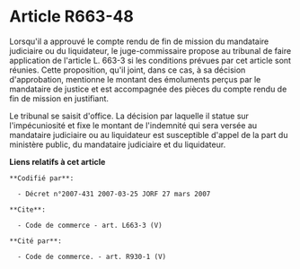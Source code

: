 # Article R663-48

Lorsqu'il a approuvé le compte rendu de fin de mission du mandataire judiciaire ou du liquidateur, le juge-commissaire
propose au tribunal de faire application de l'article L. 663-3 si les conditions prévues par cet article sont réunies. Cette
proposition, qu'il joint, dans ce cas, à sa décision d'approbation, mentionne le montant des émoluments perçus par le
mandataire de justice et est accompagnée des pièces du compte rendu de fin de mission en justifiant. 

Le tribunal se saisit d'office. La décision par laquelle il statue sur l'impécuniosité et fixe le montant de l'indemnité qui
sera versée au mandataire judiciaire ou au liquidateur est susceptible d'appel de la part du ministère public, du mandataire
judiciaire et du liquidateur.

**Liens relatifs à cet article**

	**Codifié par**:

	  - Décret n°2007-431 2007-03-25 JORF 27 mars 2007

	**Cite**:

	  - Code de commerce - art. L663-3 (V)

	**Cité par**:

	  - Code de commerce. - art. R930-1 (V)
